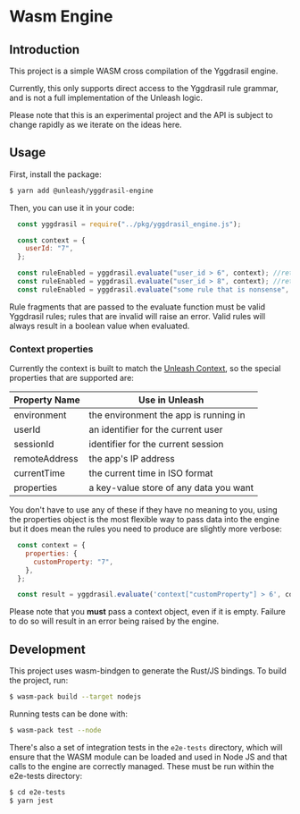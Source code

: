# Wasm Engine

## Introduction

This project is a simple WASM cross compilation of the Yggdrasil engine.

Currently, this only supports direct access to the Yggdrasil rule grammar, and is not a full implementation of the Unleash logic.

Please note that this is an experimental project and the API is subject to change rapidly as we iterate on the ideas here.

## Usage

First, install the package:

```sh
$ yarn add @unleash/yggdrasil-engine
```

Then, you can use it in your code:

```js
  const yggdrasil = require("../pkg/yggdrasil_engine.js");

  const context = {
    userId: "7",
  };

  const ruleEnabled = yggdrasil.evaluate("user_id > 6", context); //returns true
  const ruleEnabled = yggdrasil.evaluate("user_id > 8", context); //returns false
  const ruleEnabled = yggdrasil.evaluate("some rule that is nonsense", context); //raises an error
```

Rule fragments that are passed to the evaluate function must be valid Yggdrasil rules; rules that are invalid will raise an error. Valid rules will always result in a boolean value when evaluated.

### Context properties

Currently the context is built to match the [Unleash Context](https://docs.getunleash.io/reference/unleash-context),
so the special properties that are supported are:


| Property Name | Use in Unleash                            |
| ---           |---                                        |
| environment   | the environment the app is running in     |
| userId        | an identifier for the current user        |
| sessionId     | identifier for the current session        |
| remoteAddress | the app's IP address                      |
| currentTime   | the current time in ISO format            |
| properties    | a key-value store of any data you want    |

You don't have to use any of these if they have no meaning to you, using the properties object is the most flexible way to pass data into the engine but it does mean the rules you need to produce are slightly more verbose:

``` js
  const context = {
    properties: {
      customProperty: "7",
    },
  };

  const result = yggdrasil.evaluate('context["customProperty"] > 6', context); // matches the "customProperty" field on the context and returns true
```

Please note that you **must** pass a context object, even if it is empty. Failure to do so will result in an error being raised by the engine.

## Development

This project uses wasm-bindgen to generate the Rust/JS bindings. To build the
project, run:

```sh
$ wasm-pack build --target nodejs
```

Running tests can be done with:

```sh
$ wasm-pack test --node
```

There's also a set of integration tests in the `e2e-tests` directory, which will ensure that the WASM module can be loaded and used in Node JS and that calls to the engine are correctly managed. These must be run within the e2e-tests directory:

```sh
$ cd e2e-tests
$ yarn jest
```